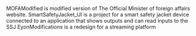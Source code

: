 MOFAModified is modified version of The Official Minister of foreign affairs website.
SmartSafetyJacket_UI is a project for a smart safety jacket device connected to an application that shows outputs and can read inputs to the SSJ
EyonModifications is a redesign for a streaming platform
